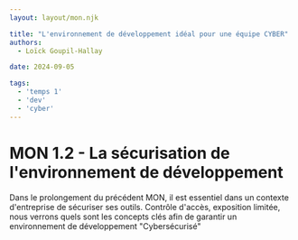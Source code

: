```yaml
---
layout: layout/mon.njk

title: "L'environnement de développement idéal pour une équipe CYBER"
authors:
  - Loïck Goupil-Hallay

date: 2024-09-05

tags:
  - 'temps 1'
  - 'dev'
  - 'cyber'
---
```


# MON 1.2 - La sécurisation de l'environnement de développement
Dans le prolongement du précédent MON, il est essentiel dans un contexte d'entreprise de sécuriser ses outils. Contrôle d'accès, exposition limitée,
nous verrons quels sont les concepts clés afin de garantir un environnement de développement "Cybersécurisé"
